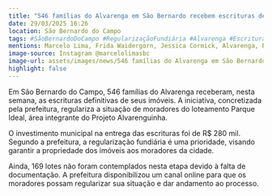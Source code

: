 ```yaml
---
title: "546 famílias do Alvarenga em São Bernardo recebem escrituras definitivas"
date: 29/03/2025 16:26
location: São Bernardo do Campo
tags: #SãoBernardoDoCampo #RegularizaçãoFundiária #Alvarenga #Escrituras #Moradia #DireitoÀMoradia #PrefeituraSBC #ParqueIdeal #Alvarenguinha #InvestimentoSocial #abc360noticias
mentions: Marcelo Lima, Frida Waidergorn, Jessica Cormick, Alvarenga, Parque Ideal, Projeto Alvarenguinha.
image-source: Instagram @marcelolimasbc
image-url: assets/images/news/546 famílias do Alvarenga em São Bernardo recebem escrituras definitivas.jpg
highlight: false
---
```


Em São Bernardo do Campo, 546 famílias do Alvarenga receberam, nesta semana, as escrituras definitivas de seus imóveis. A iniciativa, concretizada pela prefeitura, regulariza a situação de moradores do loteamento Parque Ideal, área integrante do Projeto Alvarenguinha.

O investimento municipal na entrega das escrituras foi de R$ 280 mil. Segundo a prefeitura, a regularização fundiária é uma prioridade, visando garantir a propriedade dos imóveis aos moradores da cidade.

Ainda, 169 lotes não foram contemplados nesta etapa devido à falta de documentação. A prefeitura disponibilizou um canal online para que os moradores possam regularizar sua situação e dar andamento ao processo.
